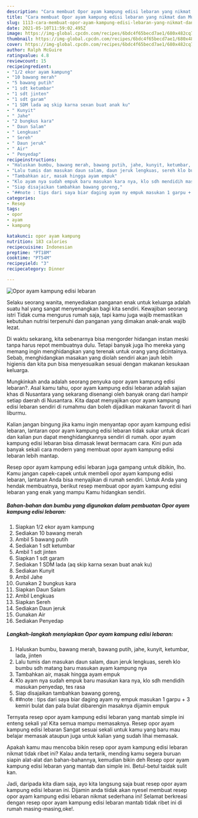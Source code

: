 ```yaml
---
description: "Cara membuat Opor ayam kampung edisi lebaran yang nikmat dan Mudah Dibuat"
title: "Cara membuat Opor ayam kampung edisi lebaran yang nikmat dan Mudah Dibuat"
slug: 1113-cara-membuat-opor-ayam-kampung-edisi-lebaran-yang-nikmat-dan-mudah-dibuat
date: 2021-05-10T11:59:02.495Z
image: https://img-global.cpcdn.com/recipes/6bdc4f65becd7ae1/680x482cq70/opor-ayam-kampung-edisi-lebaran-foto-resep-utama.jpg
thumbnail: https://img-global.cpcdn.com/recipes/6bdc4f65becd7ae1/680x482cq70/opor-ayam-kampung-edisi-lebaran-foto-resep-utama.jpg
cover: https://img-global.cpcdn.com/recipes/6bdc4f65becd7ae1/680x482cq70/opor-ayam-kampung-edisi-lebaran-foto-resep-utama.jpg
author: Ralph McGuire
ratingvalue: 4.8
reviewcount: 15
recipeingredient:
- "1/2 ekor ayam kampung"
- "10 bawang merah"
- "5 bawang putih"
- "1 sdt ketumbar"
- "1 sdt jinten"
- "1 sdt garam"
- "1 SDM lada aq skip karna sexan buat anak ku"
- " Kunyit"
- " Jahe"
- "2 bungkus kara"
- " Daun Salam"
- " Lengkuas"
- " Sereh"
- " Daun jeruk"
- " Air"
- " Penyedap"
recipeinstructions:
- "Haluskan bumbu, bawang merah, bawang putih, jahe, kunyit, ketumbar, lada, jinten"
- "Lalu tumis dan masukan daun salam, daun jeruk lengkuas, sereh klo bumbu sdh matang baru masukan ayam kampung nya"
- "Tambahkan air, masak hingga ayam empuk"
- "Klo ayam nya sudah empuk baru masukan kara nya, klo sdh mendidih masukan penyedap, tes rasa"
- "Siap disajaikan tambahkan bawang goreng,"
- "##note : tips dari saya biar daging ayam ny empuk masukan 1 garpu + 3 kemiri bulat dan pala bulat dibarengin masaknya dijamin empuk"
categories:
- Resep
tags:
- opor
- ayam
- kampung

katakunci: opor ayam kampung 
nutrition: 183 calories
recipecuisine: Indonesian
preptime: "PT18M"
cooktime: "PT54M"
recipeyield: "3"
recipecategory: Dinner

---
```



![Opor ayam kampung edisi lebaran](https://img-global.cpcdn.com/recipes/6bdc4f65becd7ae1/680x482cq70/opor-ayam-kampung-edisi-lebaran-foto-resep-utama.jpg)

Selaku seorang wanita, menyediakan panganan enak untuk keluarga adalah suatu hal yang sangat menyenangkan bagi kita sendiri. Kewajiban seorang istri Tidak cuma mengurus rumah saja, tapi kamu juga wajib memastikan kebutuhan nutrisi terpenuhi dan panganan yang dimakan anak-anak wajib lezat.

Di waktu  sekarang, kita sebenarnya bisa mengorder hidangan instan meski tanpa harus repot membuatnya dulu. Tetapi banyak juga lho mereka yang memang ingin menghidangkan yang terenak untuk orang yang dicintainya. Sebab, menghidangkan masakan yang diolah sendiri akan jauh lebih higienis dan kita pun bisa menyesuaikan sesuai dengan makanan kesukaan keluarga. 



Mungkinkah anda adalah seorang penyuka opor ayam kampung edisi lebaran?. Asal kamu tahu, opor ayam kampung edisi lebaran adalah sajian khas di Nusantara yang sekarang disenangi oleh banyak orang dari hampir setiap daerah di Nusantara. Kita dapat menyajikan opor ayam kampung edisi lebaran sendiri di rumahmu dan boleh dijadikan makanan favorit di hari liburmu.

Kalian jangan bingung jika kamu ingin menyantap opor ayam kampung edisi lebaran, lantaran opor ayam kampung edisi lebaran tidak sukar untuk dicari dan kalian pun dapat menghidangkannya sendiri di rumah. opor ayam kampung edisi lebaran bisa dimasak lewat bermacam cara. Kini pun ada banyak sekali cara modern yang membuat opor ayam kampung edisi lebaran lebih mantap.

Resep opor ayam kampung edisi lebaran juga gampang untuk dibikin, lho. Kamu jangan capek-capek untuk membeli opor ayam kampung edisi lebaran, lantaran Anda bisa menyajikan di rumah sendiri. Untuk Anda yang hendak membuatnya, berikut resep membuat opor ayam kampung edisi lebaran yang enak yang mampu Kamu hidangkan sendiri.

<!--inarticleads1-->

##### Bahan-bahan dan bumbu yang digunakan dalam pembuatan Opor ayam kampung edisi lebaran:

1. Siapkan 1/2 ekor ayam kampung
1. Sediakan 10 bawang merah
1. Ambil 5 bawang putih
1. Sediakan 1 sdt ketumbar
1. Ambil 1 sdt jinten
1. Siapkan 1 sdt garam
1. Sediakan 1 SDM lada (aq skip karna sexan buat anak ku)
1. Sediakan  Kunyit
1. Ambil  Jahe
1. Gunakan 2 bungkus kara
1. Siapkan  Daun Salam
1. Ambil  Lengkuas
1. Siapkan  Sereh
1. Sediakan  Daun jeruk
1. Gunakan  Air
1. Sediakan  Penyedap




<!--inarticleads2-->

##### Langkah-langkah menyiapkan Opor ayam kampung edisi lebaran:

1. Haluskan bumbu, bawang merah, bawang putih, jahe, kunyit, ketumbar, lada, jinten
1. Lalu tumis dan masukan daun salam, daun jeruk lengkuas, sereh klo bumbu sdh matang baru masukan ayam kampung nya
1. Tambahkan air, masak hingga ayam empuk
1. Klo ayam nya sudah empuk baru masukan kara nya, klo sdh mendidih masukan penyedap, tes rasa
1. Siap disajaikan tambahkan bawang goreng,
1. ##note : tips dari saya biar daging ayam ny empuk masukan 1 garpu + 3 kemiri bulat dan pala bulat dibarengin masaknya dijamin empuk




Ternyata resep opor ayam kampung edisi lebaran yang mantab simple ini enteng sekali ya! Kita semua mampu memasaknya. Resep opor ayam kampung edisi lebaran Sangat sesuai sekali untuk kamu yang baru mau belajar memasak ataupun juga untuk kalian yang sudah lihai memasak.

Apakah kamu mau mencoba bikin resep opor ayam kampung edisi lebaran nikmat tidak ribet ini? Kalau anda tertarik, mending kamu segera buruan siapin alat-alat dan bahan-bahannya, kemudian bikin deh Resep opor ayam kampung edisi lebaran yang mantab dan simple ini. Betul-betul taidak sulit kan. 

Jadi, daripada kita diam saja, ayo kita langsung saja buat resep opor ayam kampung edisi lebaran ini. Dijamin anda tiidak akan nyesel membuat resep opor ayam kampung edisi lebaran nikmat sederhana ini! Selamat berkreasi dengan resep opor ayam kampung edisi lebaran mantab tidak ribet ini di rumah masing-masing,oke!.

